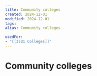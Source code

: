 ```yaml
---
title: Community colleges
created: 2024-12-01
modified: 2024-12-01
tags: 
alias: Community colleges

usedFor:
- "[[3531 Colleges]]"
---
```

# Community colleges
